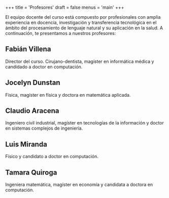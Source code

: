 +++
title = 'Profesores'
draft = false
menus = 'main'
+++

El equipo docente del curso está compuesto por profesionales con amplia experiencia en docencia, investigación y transferencia tecnológica en el ámbito del procesamiento de lenguaje natural y su aplicación en la salud. A continuación, te presentamos a nuestros profesores:

## Fabián Villena

Director del curso. Cirujano-dentista, magíster en informática médica y candidado a doctor en computación.

## Jocelyn Dunstan

Física, magíster en física y doctora en matemática aplicada.

## Claudio Aracena

Ingeniero civil industrial, magíster en tecnologías de la información y doctor en sistemas complejos de ingeniería.

## Luis Miranda

Físico y candidato a doctor en computación.

## Tamara Quiroga

Ingeniera matemática, magíster en economía y candidata a doctora en computación.
